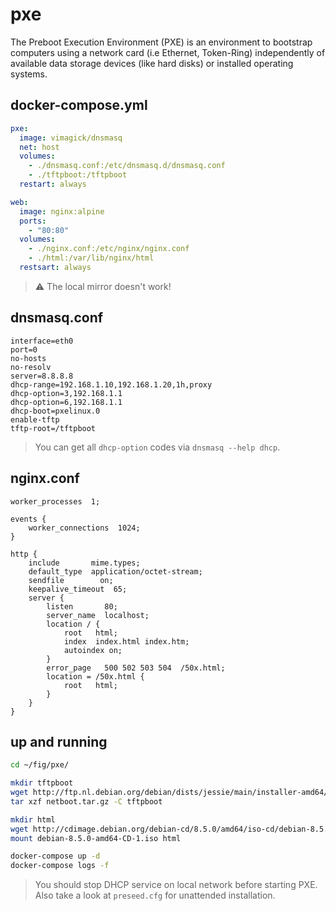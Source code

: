 pxe
===

The Preboot Execution Environment (PXE) is an environment to bootstrap
computers using a network card (i.e Ethernet, Token-Ring) independently of
available data storage devices (like hard disks) or installed operating
systems.

## docker-compose.yml

```yaml
pxe:
  image: vimagick/dnsmasq
  net: host
  volumes:
    - ./dnsmasq.conf:/etc/dnsmasq.d/dnsmasq.conf
    - ./tftpboot:/tftpboot
  restart: always

web:
  image: nginx:alpine
  ports:
    - "80:80"
  volumes:
    - ./nginx.conf:/etc/nginx/nginx.conf
    - ./html:/var/lib/nginx/html
  restsart: always
```

> :warning: The local mirror doesn't work!

## dnsmasq.conf

```
interface=eth0
port=0
no-hosts
no-resolv
server=8.8.8.8
dhcp-range=192.168.1.10,192.168.1.20,1h,proxy
dhcp-option=3,192.168.1.1
dhcp-option=6,192.168.1.1
dhcp-boot=pxelinux.0
enable-tftp
tftp-root=/tftpboot
```

> You can get all `dhcp-option` codes via `dnsmasq --help dhcp`.

## nginx.conf

```
worker_processes  1;

events {
    worker_connections  1024;
}

http {
    include       mime.types;
    default_type  application/octet-stream;
    sendfile        on;
    keepalive_timeout  65;
    server {
        listen       80;
        server_name  localhost;
        location / {
            root   html;
            index  index.html index.htm;
            autoindex on;
        }
        error_page   500 502 503 504  /50x.html;
        location = /50x.html {
            root   html;
        }
    }
}
```

## up and running

```bash
cd ~/fig/pxe/

mkdir tftpboot
wget http://ftp.nl.debian.org/debian/dists/jessie/main/installer-amd64/current/images/netboot/netboot.tar.gz
tar xzf netboot.tar.gz -C tftpboot

mkdir html
wget http://cdimage.debian.org/debian-cd/8.5.0/amd64/iso-cd/debian-8.5.0-amd64-CD-1.iso
mount debian-8.5.0-amd64-CD-1.iso html

docker-compose up -d
docker-compose logs -f
```

> You should stop DHCP service on local network before starting PXE.
> Also take a look at `preseed.cfg` for unattended installation.
